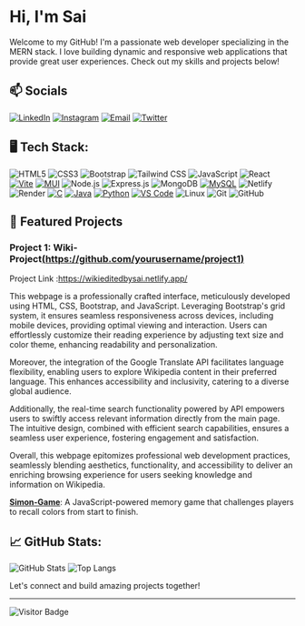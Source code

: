 # Hi, I'm Sai

Welcome to my GitHub! I'm a passionate web developer specializing in the MERN stack.
I love building dynamic and responsive web applications that provide great user experiences.
Check out my skills and projects below!


## 📫 Socials
[![LinkedIn](https://img.shields.io/badge/-LinkedIn-0077B5?style=for-the-badge&logo=linkedin&logoColor=white)](https://www.linkedin.com/in/c%CA%9C%E1%B4%87%C9%B4%C9%B4%E1%B4%80-s%E1%B4%80%C9%AA-p%CA%80%E1%B4%80%E1%B4%8B%E1%B4%80s%CA%9C-b930a0256/)
[![Instagram](https://img.shields.io/badge/-Instagram-E4405F?style=for-the-badge&logo=instagram&logoColor=white)](https://www.instagram.com/__the.2003__/)
[![Email](https://img.shields.io/badge/-Email-D14836?style=for-the-badge&logo=gmail&logoColor=white)](mailto:the2003csp.com)
[![Twitter](https://img.shields.io/badge/-Twitter-1DA1F2?style=for-the-badge&logo=twitter&logoColor=white)](https://twitter.com/Sa1Prakash444)





## 🖥️ Tech Stack:
![HTML5](https://img.shields.io/badge/-HTML5-E34F26?style=for-the-badge&logo=HTML5&logoColor=white)
![CSS3](https://img.shields.io/badge/-CSS3-1572B6?style=for-the-badge&logo=CSS3&logoColor=white)
![Bootstrap](https://img.shields.io/badge/-Bootstrap-7952B3?style=for-the-badge&logo=Bootstrap&logoColor=white)
![Tailwind CSS](https://img.shields.io/badge/-Tailwind%20CSS-06B6D4?style=for-the-badge&logo=Tailwind-CSS&logoColor=white)
![JavaScript](https://img.shields.io/badge/-JavaScript-F7DF1E?style=for-the-badge&logo=JavaScript&logoColor=black)
![React](https://img.shields.io/badge/-React-61DAFB?style=for-the-badge&logo=React&logoColor=black)
[![Vite](https://img.shields.io/badge/-Vite-646CFF?style=for-the-badge&logo=vite&logoColor=white)](https://vitejs.dev/)
[![MUI](https://img.shields.io/badge/-MUI-007FFF?style=for-the-badge&logo=mui&logoColor=white)](https://mui.com/)
![Node.js](https://img.shields.io/badge/-Node.js-339933?style=for-the-badge&logo=Node.js&logoColor=white)
![Express.js](https://img.shields.io/badge/-Express.js-000000?style=for-the-badge&logo=Express&logoColor=white)
![MongoDB](https://img.shields.io/badge/-MongoDB-47A248?style=for-the-badge&logo=MongoDB&logoColor=white)
[![MySQL](https://img.shields.io/badge/-MySQL-4479A1?style=for-the-badge&logo=mysql&logoColor=white)](https://www.mysql.com/)
![Netlify](https://img.shields.io/badge/-Netlify-00C7B7?style=for-the-badge&logo=netlify&logoColor=white)
![Render](https://img.shields.io/badge/-Render-46E3B7?style=for-the-badge&logo=render&logoColor=white)
[![C](https://img.shields.io/badge/-C-A8B9CC?style=for-the-badge&logo=C&logoColor=white)](https://en.cppreference.com/w/c)
[![Java](https://img.shields.io/badge/-Java-007396?style=for-the-badge&logo=java&logoColor=white)](https://www.oracle.com/java/)
[![Python](https://img.shields.io/badge/-Python-3776AB?style=for-the-badge&logo=python&logoColor=white)](https://www.python.org/)
[![VS Code](https://img.shields.io/badge/-VS%20Code-007ACC?style=for-the-badge&logo=visual-studio-code&logoColor=white)](https://code.visualstudio.com/)
![Linux](https://img.shields.io/badge/-Linux-FCC624?style=for-the-badge&logo=Linux&logoColor=black)
![Git](https://img.shields.io/badge/-Git-F05032?style=for-the-badge&logo=git&logoColor=white)
![GitHub](https://img.shields.io/badge/-GitHub-181717?style=for-the-badge&logo=github&logoColor=white)





## 🌟 Featured Projects

### Project 1: Wiki-Project[(https://github.com/yourusername/project1)](https://github.com/SAICSP/Wiki-Project)
Project Link :https://wikieditedbysai.netlify.app/ 
<br>

This webpage is a professionally crafted interface, meticulously developed using HTML, CSS, Bootstrap, and JavaScript. Leveraging Bootstrap's grid system, it ensures seamless responsiveness across devices, including mobile devices, providing optimal viewing and interaction. Users can effortlessly customize their reading experience by adjusting text size and color theme, enhancing readability and personalization.

Moreover, the integration of the Google Translate API facilitates language flexibility, enabling users to explore Wikipedia content in their preferred language. This enhances accessibility and inclusivity, catering to a diverse global audience.

Additionally, the real-time search functionality powered by API empowers users to swiftly access relevant information directly from the main page. The intuitive design, combined with efficient search capabilities, ensures a seamless user experience, fostering engagement and satisfaction.

Overall, this webpage epitomizes professional web development practices, seamlessly blending aesthetics, functionality, and accessibility to deliver an enriching browsing experience for users seeking knowledge and information on Wikipedia.

 **[Simon-Game](https://github.com/SAICSP/Simon-Game)**: A JavaScript-powered memory game that challenges players to recall colors from start to finish.

## 📈 GitHub Stats:
![GitHub Stats](https://github-readme-stats.vercel.app/api?username=SAICSP&show_icons=true&theme=radical)
![Top Langs](https://github-readme-stats.vercel.app/api/top-langs/?username=SAICSP&layout=compact&theme=radical)





Let's connect and build amazing projects together!

---

![Visitor Badge](https://visitor-badge.laobi.icu/badge?page_id=yourusername.yourusername)

